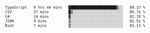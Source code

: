 <!--START_SECTION:waka-->

```txt
TypeScript   9 hrs 44 mins   ██████████████████████▒░░   89.37 %
CSV          37 mins         █▒░░░░░░░░░░░░░░░░░░░░░░░   05.74 %
C#           14 mins         ▓░░░░░░░░░░░░░░░░░░░░░░░░   02.19 %
JSON         9 mins          ▒░░░░░░░░░░░░░░░░░░░░░░░░   01.51 %
Bash         7 mins          ▒░░░░░░░░░░░░░░░░░░░░░░░░   01.13 %
```

<!--END_SECTION:waka-->